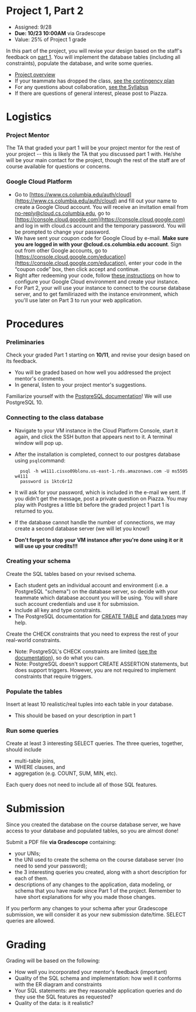 # Project 1, Part 2

* Assigned: 9/28
* **Due: 10/23 10:00AM** via Gradescope
* Value: 25% of Project 1 grade


In this part of the project, you will revise your design based on the staff's feedback on [part 1](./part1.md). You will implement the database tables (including all constraints), populate the database, and write some queries.

* [Project overview](./README.md)
* If your teammate has dropped the class, [see the contingency plan](./part1.md#contingency)
* For any questions about collaboration, [see the Syllabus](http://github.com/w4111/syllabus#cheating)
* If there are questions of general interest, please post to Piazza.



# Logistics

### Project Mentor

The TA that graded your part 1 will be your project mentor for the rest of your project -- 
this is likely the TA that you discussed part 1 with. He/she will be your main contact for 
the project, though the rest of the staff are of course available for questions or concerns.


<a name="GCP"></a>
### Google Cloud Platform

* Go to [https://www.cs.columbia.edu/auth/cloud](https://www.cs.columbia.edu/auth/cloud) and fill out your name to create a Google Cloud account. You will receive an invitation email from no-reply@cloud.cs.columbia.edu, go to [https://console.cloud.google.com](https://console.cloud.google.com) and log in with cloud.cs account and the temporary password. You will be prompted to change your password.
* We have sent your coupon code for Google Cloud by e-mail. **Make sure you are logged in with your @cloud.cs.columbia.edu account**. Sign out from other Google accounts, go to [https://console.cloud.google.com/education](https://console.cloud.google.com/education), enter your code in the “coupon code” box, then click accept and continue. 
* Right after redeeming your code, follow [these instructions](./gcp_instructions.pdf) on how to configure your Google Cloud environment and create your instance.
* For Part 2, your will use your instance to connect to the course database server, and to get familiriazed with the instance environment, which you'll use later on Part 3 to run your web application.


# Procedures
 
 
### Preliminaries

Check your graded Part 1 starting on **10/11**, and revise your design based on its feedback.

  * You will be graded based on how well you addressed the project mentor's comments. 
  * In general, listen to your project mentor's suggestions.

Familiarize yourself with the [PostgreSQL documentation](http://www.postgresql.org/docs/10/interactive/index.html)!
   We will use PostgreSQL 10.


### Connecting to the class database

* Navigate to your VM instance in the Cloud Platform Console, start it again, and click the SSH button that appears next to it. A terminal window will pop up.
* After the installation is completed, connect to our postgres database using `psql`command:

        psql -h w4111.cisxo09blonu.us-east-1.rds.amazonaws.com -U ms5505 w4111
        password is 1ktc6r12

* It will ask for your password, which is included in the e-mail we sent. If you didn't get the message, post a private question on Piazza. You may play with Postgres a little bit before the graded project 1 part 1 is returned to you.
* If the database cannot handle the number of connections, we may create a second database server (we will let you know!)
* **Don't forget to stop your VM instance after you're done using it or it will use up your credits!!!**

### Creating your schema

Create the SQL tables based on your revised schema.

* Each student gets an individual account and environment (i.e. a PostgreSQL "schema") on the database server, so decide with your teammate which database account you will be using. You will share such account credentials and use it for submission.
* Include all key and type constraints.
* The PostgreSQL documentation for [CREATE TABLE](http://www.postgresql.org/docs/10/static/sql-createtable.html)
and [data types](http://www.postgresql.org/docs/10/static/datatype.html) may help.

Create the CHECK constraints that you need to express the rest of your real-world constraints.

* Note: PostgreSQL's CHECK constraints are limited ([see the documentation](http://www.postgresql.org/docs/10/static/ddl-constraints.html)), so do what you can.
* Note: PostgreSQL doesn't support CREATE ASSERTION statements, but does support triggers.
However, you are not required to implement constraints that require triggers.

### Populate the tables

Insert at least 10 realistic/real tuples into each table in your database.

* This should be based on your description in part 1

### Run some queries

Create at least 3 interesting SELECT queries.  The three queries, together, should include 

* multi-table joins,
* WHERE clauses, and 
* aggregation (e.g. COUNT, SUM, MIN, etc). 

Each query does not need to include all of those SQL features.



# Submission
<a name="submit"></a>

Since you created the database on the course database server, we have access to your database and populated tables, so you are almost done!

Submit a PDF file **via Gradescope** containing:

* your UNIs;
* the UNI used to create the schema on the course database server (no need to send your password);
* the 3 interesting queries you created, along with a short description for each of them.
* descriptions of any changes to the application, data modeling, or schema that you have made since Part 1 of the project.  Remember to have short explanations for why you made those changes.

If you perform any changes to your schema after your Gradescope submission, we will consider it as your new submission date/time. SELECT queries are allowed.



# Grading 
<a name="grading"></a>

Grading will be based on the following:

* How well you incorporated your mentor's feedback (important)
* Quality of the SQL schema and implementation:  how well it conforms with the ER diagram and constraints
* Your SQL statements: are they reasonable application queries and do they use the SQL features as requested?
* Quality of the data: is it realistic? 

